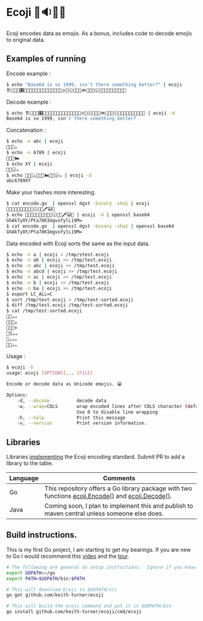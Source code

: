 # Ecoji 🏣🔉🦐🔼

Ecoji encodes data as emojis.  As a bonus, includes code to decode emojis to original data. 

## Examples of running

Encode example :

```bash
$ echo "Base64 is so 1999, isn't there something better?" | ecoji
🏗📩🎦🐇🎛📘🔯🚜💞😽🆖🐊🎱🥁🚄🌱💞😭💮🇵💢🕥🐭🔸🍉🚲🦑🐶💢🕥🔮🔺🍉📸🐮🌼👦🚟🥴📑
```

Decode example :

```bash
$ echo 🏗📩🎦🐇🎛📘🔯🚜💞😽🆖🐊🎱🥁🚄🌱💞😭💮🇵💢🕥🐭🔸🍉🚲🦑🐶💢🕥🔮🔺🍉📸🐮🌼👦🚟🥴📑 | ecoji -d
Base64 is so 1999, isn't there something better?
```

Concatenation :

```bash
$ echo -n abc | ecoji
👖📸🎈☕
$ echo -n 6789 | ecoji
🎥🤠📠🏍
$ echo XY | ecoji
🐲👡🕟☕
$ echo 👖📸🎈☕🎥🤠📠🏍🐲👡🕟☕ | ecoji -d
abc6789XY
```

Make your hashes more interesting.

```bash
$ cat encode.go  | openssl dgst -binary -sha1 | ecoji
🌰🏐🏡🚟🔶🦅😡😺🚆🍑🕡🦞📍🖊🙀🦉
$ echo 🌰🏐🏡🚟🔶🦅😡😺🚆🍑🕡🦞📍🖊🙀🦉 | ecoji -d | openssl base64
GhAkTyOY/Pta78KImgvofylL19M=
$ cat encode.go  | openssl dgst -binary -sha1 | openssl base64
GhAkTyOY/Pta78KImgvofylL19M=
```

Data encoded with Ecoji sorts the same as the input data.

```bash
$ echo -n a | ecoji > /tmp/stest.ecoji
$ echo -n ab | ecoji >> /tmp/test.ecoji
$ echo -n abc | ecoji >> /tmp/test.ecoji
$ echo -n abcd | ecoji >> /tmp/test.ecoji
$ echo -n ac | ecoji >> /tmp/test.ecoji
$ echo -n b | ecoji >> /tmp/test.ecoji
$ echo -n ba | ecoji >> /tmp/test.ecoji
$ export LC_ALL=C
$ sort /tmp/test.ecoji > /tmp/test-sorted.ecoji
$ diff /tmp/test.ecoji /tmp/test-sorted.ecoji
$ cat /tmp/test-sorted.ecoji
👖📲☕☕
👖📸🎈☕
👖📸🎦⚜
👖🔃☕☕
👙☕☕☕
👚📢☕☕
```

Usage :

```bash
$ ecoji -h
usage: ecoji [OPTIONS]... [FILE]

Encode or decode data as Unicode emojis. 😁

Options:
    -d, --decode          decode data
    -w, --wrap=COLS       wrap encoded lines after COLS character (default 76).
                          Use 0 to disable line wrapping
    -h, --help            Print this message
    -v, --version         Print version information.
```

## Libraries

Libraries [implementing](docs/encoding.md) the Ecoji encoding standard. Submit PR to add a library to the table.

| Language | Comments
|----------|----------
| Go       | This repository offers a Go library package with two functions [ecoji.Encode()](encode.go) and [ecoji.Decode()](decode.go).
| Java     | Coming soon, I plan to implement this and publish to maven central unless someone else does.

## Build instructions.

This is my first Go project, I am starting to get my bearings. If you are new
to Go I would recommend this [video] and the [tour].

```bash
# The following are general Go setup instructions.  Ignore if you know Go, I am new to it.
export GOPATH=~/go
export PATH=$GOPATH/bin:$PATH

# This will download Ecoji to $GOPATH/src
go get github.com/keith-turner/ecoji

# This will build the ecoji command and put it in $GOPATH/bin
go install github.com/keith-turner/ecoji/cmd/ecoji
```

[emoji]: https://unicode.org/emoji/
[video]: https://www.youtube.com/watch?v=XCsL89YtqCs
[tour]: https://tour.golang.org/welcome/1
